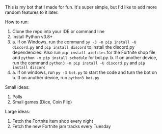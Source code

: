 This is my bot that I made for fun. It's super simple, but I'd like to add more random features to it later.

How to run:

1. Clone the repo into your IDE or command line
2. Install Python v3.8+
3. a. If on Windows, run the command `py -3 -m pip install -U discord.py` and `pip install discord` to install the discord.py dependencies. Also run `pip install aiofiles` for the Fortnite shop file and  `python -m pip install schedule` for bot.py.
b. If on another device, run the command `python3 -m pip install -U discord.py` and `pip install discord`
4. a. If on windows, run `py -3 bot.py` to start the code and turn the bot on  
b. If on another device, run `python3 bot.py`

Small ideas:
1. Polls
2. Small games (Dice, Coin Flip)

Large ideas:
1. Fetch the Fortnite item shop every night
2. Fetch the new Fortnite jam tracks every Tuesday